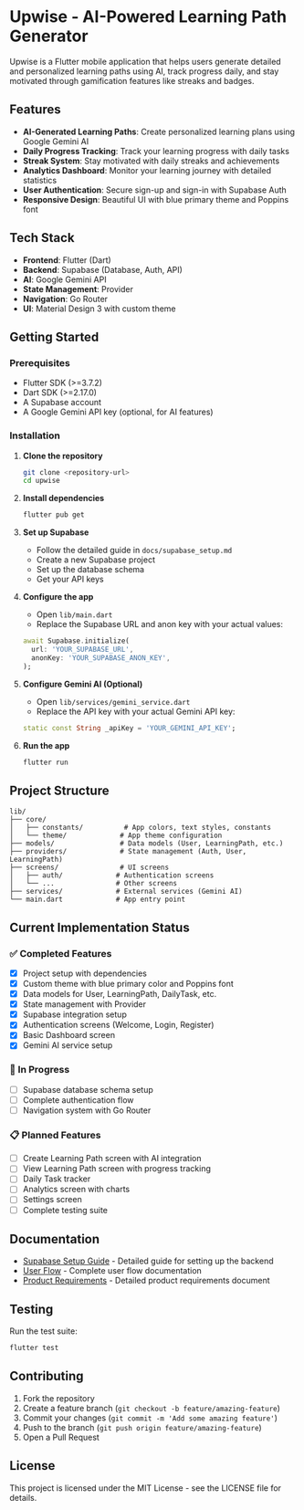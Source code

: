 # Upwise - AI-Powered Learning Path Generator

Upwise is a Flutter mobile application that helps users generate detailed and personalized learning paths using AI, track progress daily, and stay motivated through gamification features like streaks and badges.

## Features

- **AI-Generated Learning Paths**: Create personalized learning plans using Google Gemini AI
- **Daily Progress Tracking**: Track your learning progress with daily tasks
- **Streak System**: Stay motivated with daily streaks and achievements
- **Analytics Dashboard**: Monitor your learning journey with detailed statistics
- **User Authentication**: Secure sign-up and sign-in with Supabase Auth
- **Responsive Design**: Beautiful UI with blue primary theme and Poppins font

## Tech Stack

- **Frontend**: Flutter (Dart)
- **Backend**: Supabase (Database, Auth, API)
- **AI**: Google Gemini API
- **State Management**: Provider
- **Navigation**: Go Router
- **UI**: Material Design 3 with custom theme

## Getting Started

### Prerequisites

- Flutter SDK (>=3.7.2)
- Dart SDK (>=2.17.0)
- A Supabase account
- A Google Gemini API key (optional, for AI features)

### Installation

1. **Clone the repository**
   ```bash
   git clone <repository-url>
   cd upwise
   ```

2. **Install dependencies**
   ```bash
   flutter pub get
   ```

3. **Set up Supabase**
   - Follow the detailed guide in `docs/supabase_setup.md`
   - Create a new Supabase project
   - Set up the database schema
   - Get your API keys

4. **Configure the app**
   - Open `lib/main.dart`
   - Replace the Supabase URL and anon key with your actual values:
   ```dart
   await Supabase.initialize(
     url: 'YOUR_SUPABASE_URL',
     anonKey: 'YOUR_SUPABASE_ANON_KEY',
   );
   ```

5. **Configure Gemini AI (Optional)**
   - Open `lib/services/gemini_service.dart`
   - Replace the API key with your actual Gemini API key:
   ```dart
   static const String _apiKey = 'YOUR_GEMINI_API_KEY';
   ```

6. **Run the app**
   ```bash
   flutter run
   ```

## Project Structure

```
lib/
├── core/
│   ├── constants/          # App colors, text styles, constants
│   └── theme/             # App theme configuration
├── models/                # Data models (User, LearningPath, etc.)
├── providers/             # State management (Auth, User, LearningPath)
├── screens/               # UI screens
│   ├── auth/             # Authentication screens
│   └── ...               # Other screens
├── services/             # External services (Gemini AI)
└── main.dart             # App entry point
```

## Current Implementation Status

### ✅ Completed Features
- [x] Project setup with dependencies
- [x] Custom theme with blue primary color and Poppins font
- [x] Data models for User, LearningPath, DailyTask, etc.
- [x] State management with Provider
- [x] Supabase integration setup
- [x] Authentication screens (Welcome, Login, Register)
- [x] Basic Dashboard screen
- [x] Gemini AI service setup

### 🚧 In Progress
- [ ] Supabase database schema setup
- [ ] Complete authentication flow
- [ ] Navigation system with Go Router

### 📋 Planned Features
- [ ] Create Learning Path screen with AI integration
- [ ] View Learning Path screen with progress tracking
- [ ] Daily Task tracker
- [ ] Analytics screen with charts
- [ ] Settings screen
- [ ] Complete testing suite

## Documentation

- [Supabase Setup Guide](docs/supabase_setup.md) - Detailed guide for setting up the backend
- [User Flow](docs/userflow.md) - Complete user flow documentation
- [Product Requirements](docs/prd.md) - Detailed product requirements document

## Testing

Run the test suite:
```bash
flutter test
```

## Contributing

1. Fork the repository
2. Create a feature branch (`git checkout -b feature/amazing-feature`)
3. Commit your changes (`git commit -m 'Add some amazing feature'`)
4. Push to the branch (`git push origin feature/amazing-feature`)
5. Open a Pull Request

## License

This project is licensed under the MIT License - see the LICENSE file for details.
